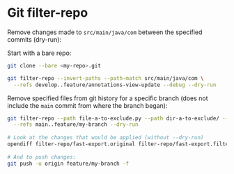 # Git filter-repo

Remove changes made to `src/main/java/com` between the specified commits (dry-run):

Start with a bare repo:

```bash
git clone --bare <my-repo>.git
```

```bash
git filter-repo --invert-paths --path-match src/main/java/com \
  --refs develop..feature/annotations-view-update --debug --dry-run
```

Remove specified files from git history for a specific branch (does not include the `main` commit from where the branch began):

```bash
git filter-repo --path file-a-to-exclude.py --path dir-a-to-exclude/ --invert-paths \
  --refs main..feature/my-branch --dry-run
  
# Look at the changes that would be applied (without --dry-run)
opendiff filter-repo/fast-export.original filter-repo/fast-export.filtered
 
# And to push changes:
git push -u origin feature/my-branch -f
```
